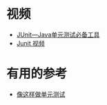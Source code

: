 



# 视频

* [JUnit—Java单元测试必备工具](http://www.imooc.com/learn/356)
* [Junit 视频]((https://www.bilibili.com/video/av46370535?from=search&seid=5196717484594619472))

# 有用的参考

* [像这样做单元测试](https://my.oschina.net/huangyong/blog/162325)
